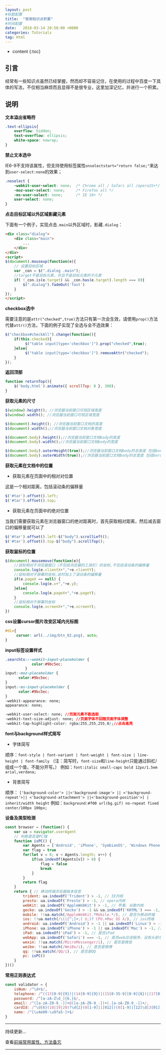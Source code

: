 ```yaml
---
layout: post
#标题配置
title:  "常用知识点积累"
#时间配置
date:   2018-03-14 20:58:00 +0800
categories: Tutorials
tag: Html
---
```


* content
{:toc}

引言
------------------------
经常有一些知识点虽然已经掌握，然而却不容易记住，在使用的过程中百度一下具体的写法，不仅相当麻烦而且显得不是很专业，这里加深记忆，并进行一个积累。

说明
------------------------
**文本溢出省略符**

```css
.text-ellipsis{
    overflow: hidden;
    text-overflow: ellipsis;
    white-space: nowrap;
}
```

**禁止文本选中**

IE6-9不支持该属性，但支持使用标签属性`onselectstart="return false;"`来达到`user-select:none`的效果；

```css
.noselect {
    -webkit-user-select: none;  /* Chrome all / Safari all /opera15+*/  
    -moz-user-select: none;     /* Firefox all */  
    -ms-user-select: none;      /* IE 10+ */  
    user-select: none;  
}
```

**点击目标区域以外区域影藏元素**

下面有一个例子，实现点击`.main`以外区域时，影藏`.dialog`：

```html
<div class="dialog">
    <div class="main">
        ...
    </div>
</div>
<script>
$(document).mouseup(function(e){
    // 设置目标区域
    var _con = $(".dialog .main");   
    //target不是目标元素，并且不是目标元素的子元素
    if( !_con.is(e.target) && _con.has(e.target).length === 0){
        $(".dialog").fadeOut('fast')
    }
});
</script>
```

**checkbox选中**

需要注意的是`attr("checked",true)`方法只有第一次会生效，请使用`prop()`方法代替`attr()`方法，下面的例子实现了全选与全不选效果：

```javascript
$("checkbox#checkAll").change(function(){
    if(this.checked){
         $("table input[type='checkbox']").prop("checked",true);
    }else{
         $("table input[type='checkbox']").removeAttr("checked");
    }
});
```

**返回顶部**

```javascript
function returnTop(){
    $('body,html').animate({ scrollTop: 0 }, 300);
}
```

**获取元素的尺寸**

```javascript
$(window).height(); //浏览器当前窗口可视区域高度
$(window).width(); //浏览器当前窗口可视区域宽度

$(document).height(); //浏览器当前窗口文档的高度
$(document).width();//浏览器当前窗口文档对象宽度

$(document.body).height();//浏览器当前窗口文档body的高度
$(document.body).width();//浏览器当前窗口文档body的宽度

$(document.body).outerHeight(true));//浏览器当前窗口文档body的总高度 包括border padding margin
$(document.body).outerWidth(true));//浏览器当前窗口文档body的总宽度 包括border padding
```

**获取元素在文档中的位置**

- 获取元素在页面中的相对对位置

这是一个相对距离，包括滚动条的偏移量

```javascript
$('#tar').offset().left;
$('#tar').offset().top;
```

- 获取元素在页面中的绝对位置

当我们需要获取元素在浏览器窗口的绝对距离时，首先获取相对距离，然后减去窗口的偏移量就可以了

```javascript
$('#tar').offset().left-$("body").scrollLeft();
$('#tar').offset().top-$("body").scrollTop();
```

**获取鼠标的位置**

```javascript
$(document).mousemove(function(e){
    //鼠标相对于浏览器窗口（不包括浏览器的工具栏）的坐标,不包括滚动条的偏移量
    console.log(e.clientX+","+e.clientY);
    //鼠标相对于屏幕的坐标,这时加上了滚动条的偏移量
    if(e.pageX == null) {
        console.log(e.x+","+e.y);
    }else{
        console.log(e.pageX+","+e.pageY);
    }
    //鼠标相对于屏幕的坐标
    console.log(e.screenX+","+e.screenY);
})
```

**css设置cursor图片改变区域内光标图**

```css
#div{
     cursor: url(../img/btn_02.png), auto;
}
```

**input标签设置样式**

```css
.searchtx::-webkit-input-placeholder {
            color:#9bc5ec;
         }
input:-moz-placeholder {
      color:#9bc5ec;
}
input:-ms-input-placeholder {
      color:#9bc5ec;
}
-webkit-appearance: none;
appearance: none;

-webkit-user-select: none; //页面元素不能选取
-webkit-text-size-adjust: none; //页面字体不回随页面字体调整
-webkit-tap-highlight-color: rgba(255,255,255,0);//点击高亮
```

**font与background样式简写**

- 字体简写

顺序：`font-style | font-variant | font-weight | font-size | line-height | font-family`
（注：简写时，`font-size`和`line-height`只能通过斜杠/组成一个值，不能分开写。）
例如：`font:italic small-caps bold 12px/1.5em arial,verdana;`

- 背景简写

顺序： `['background-color'> ||<'background-image'> || <'background-repeat'>|| <'background-attachment'> ||<'background-position'>] | inherit/width height`
例如：`background:#f00 url(bg.gif) no-repeat fixed center/100px 100px;`

**设备及类型检测**
```javascript
const browser = (function() {
    var ua = navigator.userAgent
    // 判断是否是PC端
    function isPC() {  
        var Agents = ['Android', 'iPhone', 'SymbianOS', 'Windows Phone', 'iPad', 'iPod']
        var flag = true    
        for(let v = 0; v < Agents.length; v++) {    
            if(ua.indexOf(Agents[v]) > 0) { 
                flag = false
                break
            }
        }    
        return flag
    }
    return { // 移动终端浏览器版本信息
        trident: ua.indexOf('Trident') > -1, // IE内核
        presto: ua.indexOf('Presto') > -1, // opera内核
        webKit: ua.indexOf('AppleWebKit') > -1, // 苹果、谷歌内核
        gecko: ua.indexOf('Gecko') > -1 && ua.indexOf('KHTML') === -1, // 火狐内核
        mobile: !!ua.match(/AppleWebKit.*Mobile.*/), // 是否为移动终端
        ios: !!ua.match(/\(i[^;]+;( U;)? CPU.+Mac OS X/), // ios终端
        android: ua.indexOf('Android') > -1 || ua.indexOf('Linux') > -1, // android终端或者uc浏览器
        iPhone: ua.indexOf('iPhone') > -1 || ua.indexOf('Mac') > -1, // 是否为iPhone或者QQHD浏览器
        iPad: ua.indexOf('iPad') > -1, // 是否iPad
        webApp: ua.indexOf('Safari') === -1, // 是否web应该程序，没有头部与底部
        wexin: !!ua.match(/MicroMessenger/i), // 是否是微信
        weibo: !!ua.match(/WeiBo/i), // 是否是微博
        qq: !!ua.match(/QQ/i), // 是否是QQ
        pc: isPC()
    }
})()
```

**常用正则表达式**
```javascript
const validator = {
    isNum: /^\d+$/,
    telephone: /^((13[0-9]{9})|(14[0-9]{9})|(15[0-35-9][0-9]{8})|(17[0-9]{9})|(18[0-9]{9}))$/,
    password: /^[a-zA-Z\d_]{6,}$/,
    email: /^([a-zA-Z0-9_-])+@([a-zA-Z0-9_-])+(.[a-zA-Z0-9_-])+/,
    cardId: /^\d{6}(18|19|20)?\d{2}(0[1-9]|1[012])(0[1-9]|[12]\d|3[01])\d{3}(\d|x|X)$/,
    name: /^[\u4e00-\u9fa5·]+$/
}
```

---------
持续更新...

查看[前端常用属性、方法备忘](http://justyeh.com/post/28)

---------


